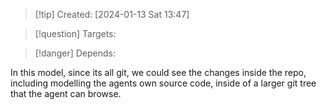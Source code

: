 
>[!tip] Created: [2024-01-13 Sat 13:47]

>[!question] Targets: 

>[!danger] Depends: 

In this model, since its all git, we could see the changes inside the repo, including modelling the agents own source code, inside of a larger git tree that the agent can browse.